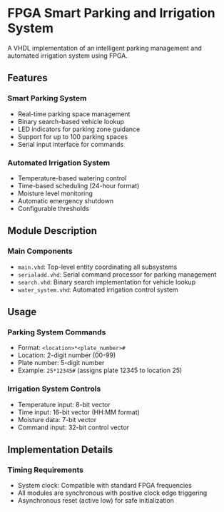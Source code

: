 # FPGA Smart Parking and Irrigation System

A VHDL implementation of an intelligent parking management and automated irrigation system using FPGA.

## Features

### Smart Parking System
- Real-time parking space management
- Binary search-based vehicle lookup
- LED indicators for parking zone guidance
- Support for up to 100 parking spaces
- Serial input interface for commands

### Automated Irrigation System
- Temperature-based watering control
- Time-based scheduling (24-hour format)
- Moisture level monitoring
- Automatic emergency shutdown
- Configurable thresholds

## Module Description

### Main Components
- `main.vhd`: Top-level entity coordinating all subsystems
- `serialadd.vhd`: Serial command processor for parking management
- `search.vhd`: Binary search implementation for vehicle lookup
- `water_system.vhd`: Automated irrigation control system

## Usage

### Parking System Commands
- Format: `<location>*<plate_number>#`
- Location: 2-digit number (00-99)
- Plate number: 5-digit number
- Example: `25*12345#` (assigns plate 12345 to location 25)

### Irrigation System Controls
- Temperature input: 8-bit vector
- Time input: 16-bit vector (HH:MM format)
- Moisture data: 7-bit vector
- Command input: 32-bit control vector

## Implementation Details

### Timing Requirements
- System clock: Compatible with standard FPGA frequencies
- All modules are synchronous with positive clock edge triggering
- Asynchronous reset (active low) for safe initialization
